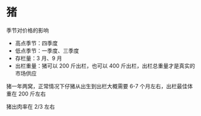 # 猪

季节对价格的影响

- 高点季节：四季度
- 低点季节：一季度、三季度
- 存栏量：3 月、9 月
- 出栏重量：猪可以 200 斤出栏，也可以 400 斤出栏，出栏总重量才是真实的市场供应

猪一年两窝，正常情况下仔猪从出生到出栏大概需要 6-7 个月左右，出栏最佳体重在 200 斤左右

猪出肉率在 2/3 左右
